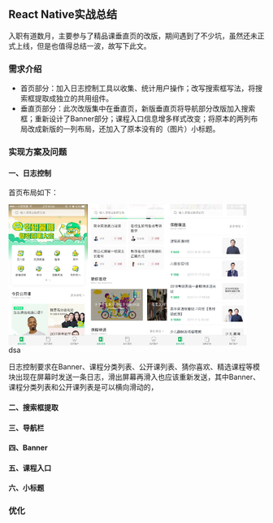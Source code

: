 ## React Native实战总结

入职有道数月，主要参与了精品课垂直页的改版，期间遇到了不少坑，虽然还未正式上线，但是也值得总结一波，故写下此文。

### 需求介绍

*  首页部分：加入日志控制工具以收集、统计用户操作；改写搜索框写法，将搜索框提取成独立的共用组件。
*  垂直页部分：此次改版集中在垂直页，新版垂直页将导航部分改版加入搜索框；重新设计了Banner部分；课程入口信息增多样式改变；将原本的两列布局改成新版的一列布局，还加入了原本没有的（图片）小标题。

### 实现方案及问题

#### 一、日志控制

首页布局如下：

<img src='/images/home1.jpg' align='left' width='31%'>

<img src='/images/home2.jpg' align='left' width='31%'>

<img src='/images/home3.jpg' align='left' width='31%'>

<div style='clear:both'>dsa</div>

日志控制要求在Banner、课程分类列表、公开课列表、猜你喜欢、精选课程等模块出现在屏幕时发送一条日志，滑出屏幕再滑入也应该重新发送，其中Banner、课程分类列表和公开课列表是可以横向滑动的，

#### 二、搜索框提取
#### 三、导航栏
#### 四、Banner
#### 五、课程入口
#### 六、小标题

### 优化

